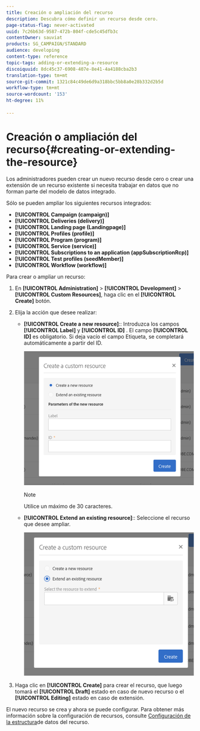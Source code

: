 ```yaml
---
title: Creación o ampliación del recurso
description: Descubra cómo definir un recurso desde cero.
page-status-flag: never-activated
uuid: 7c26b63d-9587-472b-804f-cde5c45dfb3c
contentOwner: sauviat
products: SG_CAMPAIGN/STANDARD
audience: developing
content-type: reference
topic-tags: adding-or-extending-a-resource
discoiquuid: 8dc45c37-6908-407e-8e41-4a4188cba2b3
translation-type: tm+mt
source-git-commit: 1321c84c49de6d9a318bbc5bb8a0e28b332d2b5d
workflow-type: tm+mt
source-wordcount: '153'
ht-degree: 11%

---
```



# Creación o ampliación del recurso{#creating-or-extending-the-resource}

Los administradores pueden crear un nuevo recurso desde cero o crear una extensión de un recurso existente si necesita trabajar en datos que no forman parte del modelo de datos integrado.

Sólo se pueden ampliar los siguientes recursos integrados:

* **[!UICONTROL Campaign (campaign)]**
* **[!UICONTROL Deliveries (delivery)]**
* **[!UICONTROL Landing page (Landingpage)]**
* **[!UICONTROL Profiles (profile)]**
* **[!UICONTROL Program (program)]**
* **[!UICONTROL Service (service)]**
* **[!UICONTROL Subscriptions to an application (appSubscriptionRcp)]**
* **[!UICONTROL Test profiles (seedMember)]**
* **[!UICONTROL Workflow (workflow)]**

Para crear o ampliar un recurso:

1. En **[!UICONTROL Administration]** > **[!UICONTROL Development]** > **[!UICONTROL Custom Resources]**, haga clic en el **[!UICONTROL Create]** botón.
1. Elija la acción que desee realizar:

   * **[!UICONTROL Create a new resource]**:: Introduzca los campos **[!UICONTROL Label]** y **[!UICONTROL ID]** . El campo **[!UICONTROL ID]** es obligatorio. Si deja vacío el campo Etiqueta, se completará automáticamente a partir del ID.

      ![](assets/schema_extension_2.png)

      >[!NOTE]
      >
      >Utilice un máximo de 30 caracteres.

   * **[!UICONTROL Extend an existing resource]**:: Seleccione el recurso que desee ampliar.

      ![](assets/schema_extension_10.png)

1. Haga clic en **[!UICONTROL Create]** para crear el recurso, que luego tomará el **[!UICONTROL Draft]** estado en caso de nuevo recurso o el **[!UICONTROL Editing]** estado en caso de extensión.

El nuevo recurso se crea y ahora se puede configurar. Para obtener más información sobre la configuración de recursos, consulte [Configuración de la estructura](../../developing/using/configuring-the-resource-s-data-structure.md)de datos del recurso.

